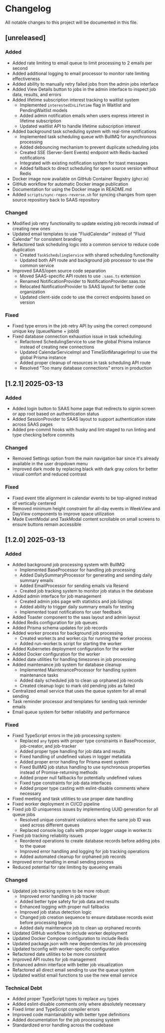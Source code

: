 # Changelog

All notable changes to this project will be documented in this file.

## [unreleased]
### Added
- Added rate limiting to email queue to limit processing to 2 emails per second
- Added additional logging to email processor to monitor rate limiting effectiveness
- Added ability to manually retry failed jobs from the admin jobs interface
- Added View Details button to jobs in the admin interface to inspect job data, results, and errors
- Added lifetime subscription interest tracking to waitlist system
  - Implemented `interestedInLifetime` flag in Waitlist and PendingWaitlist models
  - Added admin notification emails when users express interest in lifetime subscription
  - Updated waitlist API to handle lifetime subscription interest
- Added background task scheduling system with real-time notifications
  - Implemented task scheduling queue with BullMQ for asynchronous processing
  - Added debouncing mechanism to prevent duplicate scheduling jobs
  - Created SSE (Server-Sent Events) endpoint with Redis-backed notifications
  - Integrated with existing notification system for toast messages
  - Added fallback to direct scheduling for open source version without Redis
- Docker image now available on GitHub Container Registry (ghcr.io)
- GitHub workflow for automatic Docker image publication
- Documentation for using the Docker image in README.md
- Added `scripts/sync-repos-reverse.sh` for syncing changes from open source repository back to SAAS repository

### Changed
- Modified job retry functionality to update existing job records instead of creating new ones
- Updated email templates to use "FluidCalendar" instead of "Fluid Calendar" for consistent branding
- Refactored task scheduling logic into a common service to reduce code duplication
  - Created `TaskSchedulingService` with shared scheduling functionality
  - Updated both API route and background job processor to use the common service
- Improved SAAS/open source code separation
  - Moved SAAS-specific API routes to use `.saas.ts` extension
  - Renamed NotificationProvider to NotificationProvider.saas.tsx
  - Relocated NotificationProvider to SAAS layout for better code organization
  - Updated client-side code to use the correct endpoints based on version

### Fixed
- Fixed type errors in the job retry API by using the correct compound unique key (queueName + jobId)
- Fixed database connection exhaustion issue in task scheduling:
  - Refactored SchedulingService to use the global Prisma instance instead of creating new connections
  - Updated CalendarServiceImpl and TimeSlotManagerImpl to use the global Prisma instance
  - Added proper cleanup of resources in task scheduling API route
  - Resolved "Too many database connections" errors in production

## [1.2.1] 2025-03-13
### Added
- Added login button to SAAS home page that redirects to signin screen or app root based on authentication status
- Added SessionProvider to SAAS layout to support authentication state across SAAS pages
- Added pre-commit hooks with husky and lint-staged to run linting and type checking before commits

### Changed
- Removed Settings option from the main navigation bar since it's already available in the user dropdown menu
- Improved dark mode by replacing black with dark gray colors for better visual comfort and reduced contrast

### Fixed
- Fixed event title alignment in calendar events to be top-aligned instead of vertically centered
- Removed minimum height constraint for all-day events in WeekView and DayView components to improve space utilization
- Made EventModal and TaskModal content scrollable on small screens to ensure buttons remain accessible

## [1.2.0] 2025-03-13
### Added
- Added background job processing system with BullMQ
  - Implemented BaseProcessor for handling job processing
  - Added DailySummaryProcessor for generating and sending daily summary emails
  - Added EmailProcessor for sending emails via Resend
  - Created job tracking system to monitor job status in the database
- Added admin interface for job management
  - Created admin jobs page with statistics and job listings
  - Added ability to trigger daily summary emails for testing
  - Implemented toast notifications for user feedback
- Added Toaster component to the saas layout and admin layout
- Added Redis configuration for job queues
- Added Prisma schema updates for job records
- Added worker process for background job processing
  - Created worker.ts and worker.cjs for running the worker process
  - Added run-worker.ts script for starting the worker
- Added Kubernetes deployment configuration for the worker
- Added Docker configuration for the worker
- Added date utilities for handling timezones in job processing
- Added maintenance job system for database cleanup
  - Implemented MaintenanceProcessor for handling system maintenance tasks
  - Added daily scheduled job to clean up orphaned job records
  - Created cleanup logic to mark old pending jobs as failed
- Centralized email service that uses the queue system for all email sending
- Task reminder processor and templates for sending task reminder emails
- Email queue system for better reliability and performance

### Fixed
- Fixed TypeScript errors in the job processing system:
  - Replaced `any` types with proper type constraints in BaseProcessor, job-creator, and job-tracker
  - Added proper type handling for job data and results
  - Fixed handling of undefined values in logger metadata
  - Added proper error handling for Prisma event system
  - Fixed BullMQ job status handling to use synchronous properties instead of Promise-returning methods
  - Added proper null fallbacks for potentially undefined values
  - Fixed type constraints for job data interfaces
  - Added proper type casting with eslint-disable comments where necessary
- Fixed meeting and task utilities to use proper date handling
- Fixed worker deployment in CI/CD pipeline
- Fixed job ID uniqueness issues by implementing UUID generation for all queue jobs
  - Resolved unique constraint violations when the same job ID was used across different queues
  - Replaced console.log calls with proper logger usage in worker.ts
- Fixed job tracking reliability issues
  - Reordered operations to create database records before adding jobs to the queue
  - Improved error handling and logging for job tracking operations
  - Added automated cleanup for orphaned job records
- Improved error handling in email sending process
- Reduced potential for rate limiting by queueing emails

### Changed
- Updated job tracking system to be more robust:
  - Improved error handling in job tracker
  - Added better type safety for job data and results
  - Enhanced logging with proper null fallbacks
  - Improved job status detection logic
  - Changed job creation sequence to ensure database records exist before processing begins
  - Added daily maintenance job to clean up orphaned records
- Updated GitHub workflow to include worker deployment
- Updated Docker Compose configuration to include Redis
- Updated package.json with new dependencies for job processing
- Updated tsconfig with worker-specific configuration
- Refactored date utilities to be more consistent
- Improved API routes for job management
- Enhanced admin interface with better job visualization
- Refactored all direct email sending to use the queue system
- Updated waitlist email functions to use the new email service

### Technical Debt
- Added proper TypeScript types to replace `any` types
- Added eslint-disable comments only where absolutely necessary
- Fixed linter and TypeScript compiler errors
- Improved code maintainability with better type definitions
- Added documentation for the job processing system
- Standardized error handling across the codebase
